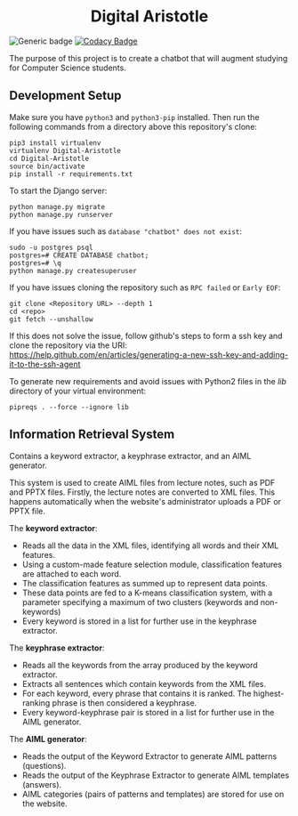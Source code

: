 <div align="center">
    <h1>Digital Aristotle</h1>
</div>

![Generic badge](https://travis-ci.com/Gabighz/Digital-Aristotle.svg?branch=master)
[![Codacy Badge](https://api.codacy.com/project/badge/Grade/a7600e611e6a4044a3b89c6b80c56cea)](https://www.codacy.com/app/Gabighz/Digital-Aristotle?utm_source=github.com&amp;utm_medium=referral&amp;utm_content=Gabighz/Digital-Aristotle&amp;utm_campaign=Badge_Grade)

The purpose of this project is to create a chatbot that will augment studying for Computer Science students.

## Development Setup
Make sure you have ``python3`` and ``python3-pip`` installed. Then run the following commands
from a directory above this repository's clone:

```
pip3 install virtualenv
virtualenv Digital-Aristotle
cd Digital-Aristotle
source bin/activate
pip install -r requirements.txt
```

To start the Django server:

```
python manage.py migrate
python manage.py runserver
```

If you have issues such as ``database "chatbot" does not exist``:

```
sudo -u postgres psql
postgres=# CREATE DATABASE chatbot;
postgres=# \q
python manage.py createsuperuser
```

If you have issues cloning the repository such as ``RPC failed`` or ``Early EOF``:

```
git clone <Repository URL> --depth 1
cd <repo>
git fetch --unshallow
```
If this does not solve the issue, follow github's steps to form a ssh key and clone the repository via the URI:
https://help.github.com/en/articles/generating-a-new-ssh-key-and-adding-it-to-the-ssh-agent

To generate new requirements and avoid issues with Python2 files in the <i>lib</i> directory
of your virtual environment:

```
pipreqs . --force --ignore lib
```

## Information Retrieval System

Contains a keyword extractor, a keyphrase extractor, and an AIML generator. 

This system is used to create AIML files from lecture notes, such as PDF and PPTX files. Firstly, the lecture notes
are converted to XML files. This happens automatically when the website's administrator uploads a PDF or PPTX file. 

The <b>keyword extractor</b>:
    <ul>
        <li> Reads all the data in the XML files, identifying all words and their XML features. </li>
        <li> Using a custom-made feature selection module, classification features are attached to each word. </li>
        <li> The classification features as summed up to represent data points. </li>
        <li> These data points are fed to a K-means classification system, with a parameter specifying a maximum of two clusters (keywords and non-keywords) </li>
        <li> Every keyword is stored in a list for further use in the keyphrase extractor. </li>
    </ul>
    
The <b>keyphrase extractor</b>:
    <ul>
        <li> Reads all the keywords from the array produced by the keyword extractor. </li>
        <li> Extracts all sentences which contain keywords from the XML files. </li>
        <li> For each keyword, every phrase that contains it is ranked. The highest-ranking phrase is then considered a
         keyphrase. </li>
        <li> Every keyword-keyphrase pair is stored in a list for further use in the AIML generator. </li>
    </ul>

The <b> AIML generator</b>:
    <ul>
        <li> Reads the output of the Keyword Extractor to generate AIML patterns (questions). </li>
        <li> Reads the output of the Keyphrase Extractor to generate AIML templates (answers). </li>
        <li> AIML categories (pairs of patterns and templates) are stored for use on the website. </li>
    </ul>
